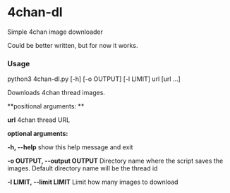 # 4chan-dl
Simple 4chan image downloader

Could be better written, but for now it works.


### Usage
python3 4chan-dl.py [-h] [-o OUTPUT] [-l LIMIT] url [url ...]

Downloads 4chan thread images.

**positional arguments: **

**url**  4chan thread URL

**optional arguments:**

**-h, --help**  show this help message and exit

**-o OUTPUT, --output OUTPUT**  Directory name where the script saves the images. Default directory name will be the thread id

**-l LIMIT, --limit LIMIT**  Limit how many images to download
